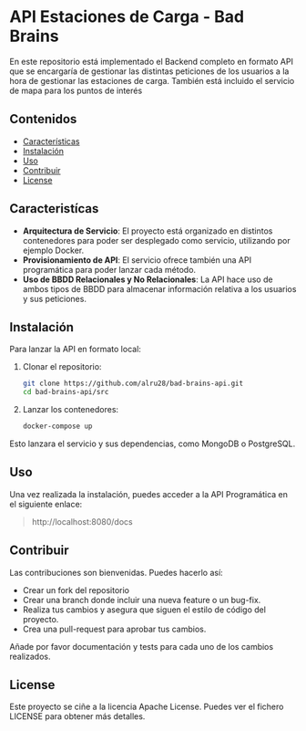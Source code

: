# API Estaciones de Carga - Bad Brains

En este repositorio está implementado el Backend completo en formato API que se encargaría de gestionar las distintas peticiones de los usuarios a la hora de gestionar las estaciones de carga. También está incluido el servicio de mapa para los puntos de interés
## Contenidos

- [Características](#caracteristícas)
- [Instalación](#instalación)
- [Uso](#uso)
- [Contribuir](#contribuir)
- [License](#license)

## Caracteristícas

- **Arquitectura de Servicio**: El proyecto está organizado en distintos contenedores para poder ser desplegado como servicio, utilizando por ejemplo Docker.
- **Provisionamiento de API**: El servicio ofrece también una API programática para poder lanzar cada método.
- **Uso de BBDD Relacionales y No Relacionales**: La API hace uso de ambos tipos de BBDD para almacenar información relativa a los usuarios y sus peticiones.

## Instalación

Para lanzar la API en formato local:

1. Clonar el repositorio:
   ```bash
   git clone https://github.com/alru28/bad-brains-api.git
   cd bad-brains-api/src
   ```

2. Lanzar los contenedores:
	```bash
    docker-compose up
	```
	
Esto lanzara el servicio y sus dependencias, como MongoDB o PostgreSQL.

## Uso

Una vez realizada la instalación, puedes acceder a la API Programática en el siguiente enlace:

> http://localhost:8080/docs

## Contribuir

Las contribuciones son bienvenidas. Puedes hacerlo así:

- Crear un fork del repositorio
- Crear una branch donde incluir una nueva feature o un bug-fix.
- Realiza tus cambios y asegura que siguen el estilo de código del proyecto.
- Crea una pull-request para aprobar tus cambios.

Añade por favor documentación y tests para cada uno de los cambios realizados.

## License

Este proyecto se ciñe a la licencia Apache License. Puedes ver el fichero LICENSE para obtener más detalles.

